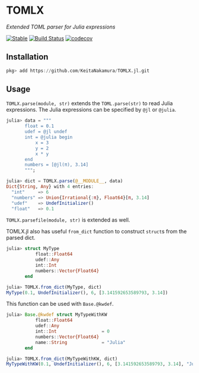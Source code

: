 # TOMLX

*Extended TOML parser for Julia expressions*

[![Stable](https://img.shields.io/badge/docs-stable-blue.svg)](https://KeitaNakamura.github.io/TOMLX.jl/stable)
[![Build Status](https://github.com/KeitaNakamura/TOMLX.jl/workflows/CI/badge.svg)](https://github.com/KeitaNakamura/TOMLX.jl/actions)
[![codecov](https://codecov.io/gh/KeitaNakamura/TOMLX.jl/branch/main/graph/badge.svg?token=k70humDhCz)](https://codecov.io/gh/KeitaNakamura/TOMLX.jl)

## Installation

```julia
pkg> add https://github.com/KeitaNakamura/TOMLX.jl.git
```

## Usage

`TOMLX.parse(module, str)` extends the `TOML.parse(str)` to read Julia expressions.
The Julia expressions can be specified by `@jl` or `@julia`.

```julia
julia> data = """
       float = 0.1
       udef = @jl undef
       int = @julia begin
           x = 3
           y = 2
           x * y
       end
       numbers = [@jl(π), 3.14]
       """;

julia> dict = TOMLX.parse(@__MODULE__, data)
Dict{String, Any} with 4 entries:
  "int"     => 6
  "numbers" => Union{Irrational{:π}, Float64}[π, 3.14]
  "udef"    => UndefInitializer()
  "float"   => 0.1
```

`TOMLX.parsefile(module, str)` is extended as well.

TOMLX.jl also has useful `from_dict` function to construct `struct`s from the parsed dict.

```julia
julia> struct MyType
           float::Float64
           udef::Any
           int::Int
           numbers::Vector{Float64}
       end

julia> TOMLX.from_dict(MyType, dict)
MyType(0.1, UndefInitializer(), 6, [3.141592653589793, 3.14])
```

This function can be used with `Base.@kwdef`.

```julia
julia> Base.@kwdef struct MyTypeWithKW
           float::Float64
           udef::Any
           int::Int                 = 0
           numbers::Vector{Float64}
           name::String             = "Julia"
       end

julia> TOMLX.from_dict(MyTypeWithKW, dict)
MyTypeWithKW(0.1, UndefInitializer(), 6, [3.141592653589793, 3.14], "Julia")
```
